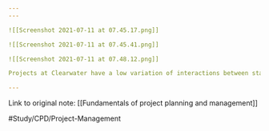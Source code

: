 ```yaml
---
---

![[Screenshot 2021-07-11 at 07.45.17.png]]

![[Screenshot 2021-07-11 at 07.45.41.png]]

![[Screenshot 2021-07-11 at 07.48.12.png]]

Projects at Clearwater have a low variation of interactions between stakeholders so are considered low risk. Therefore a simple project plan should suffice.

---
```

Link to original note:
[[Fundamentals of project planning and management]]


#Study/CPD/Project-Management 
